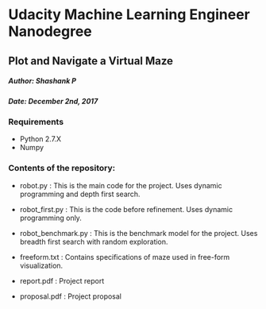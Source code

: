 # Udacity Machine Learning Engineer Nanodegree

## Plot and Navigate a Virtual Maze

##### Author: Shashank P
##### Date: December 2nd, 2017

### Requirements

- Python 2.7.X
- Numpy

### Contents of the repository:

- robot.py : This is the main code for the project. Uses dynamic programming and depth first search.

- robot_first.py : This is the code before refinement. Uses dynamic programming only.

- robot_benchmark.py : This is the benchmark model for the project. Uses breadth first search with random exploration.

- freeform.txt : Contains specifications of maze used in free-form visualization.

- report.pdf : Project report

- proposal.pdf : Project proposal
